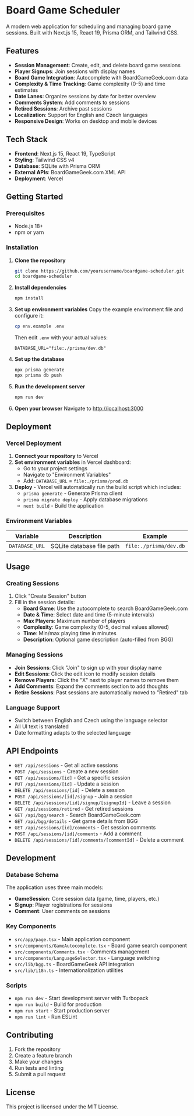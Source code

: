 # Board Game Scheduler

A modern web application for scheduling and managing board game sessions. Built with Next.js 15, React 19, Prisma ORM, and Tailwind CSS.

## Features

- **Session Management**: Create, edit, and delete board game sessions
- **Player Signups**: Join sessions with display names
- **Board Game Integration**: Autocomplete with BoardGameGeek.com data
- **Complexity & Time Tracking**: Game complexity (0-5) and time estimates
- **Date Lanes**: Organize sessions by date for better overview
- **Comments System**: Add comments to sessions
- **Retired Sessions**: Archive past sessions
- **Localization**: Support for English and Czech languages
- **Responsive Design**: Works on desktop and mobile devices

## Tech Stack

- **Frontend**: Next.js 15, React 19, TypeScript
- **Styling**: Tailwind CSS v4
- **Database**: SQLite with Prisma ORM
- **External APIs**: BoardGameGeek.com XML API
- **Deployment**: Vercel

## Getting Started

### Prerequisites

- Node.js 18+ 
- npm or yarn

### Installation

1. **Clone the repository**
   ```bash
   git clone https://github.com/yourusername/boardgame-scheduler.git
   cd boardgame-scheduler
   ```

2. **Install dependencies**
   ```bash
   npm install
   ```

3. **Set up environment variables**
   Copy the example environment file and configure it:
   ```bash
   cp env.example .env
   ```
   
   Then edit `.env` with your actual values:
   ```env
   DATABASE_URL="file:./prisma/dev.db"
   ```

4. **Set up the database**
   ```bash
   npx prisma generate
   npx prisma db push
   ```

5. **Run the development server**
   ```bash
   npm run dev
   ```

6. **Open your browser**
   Navigate to [http://localhost:3000](http://localhost:3000)

## Deployment

### Vercel Deployment

1. **Connect your repository** to Vercel
2. **Set environment variables** in Vercel dashboard:
   - Go to your project settings
   - Navigate to "Environment Variables"
   - Add: `DATABASE_URL` = `file:./prisma/prod.db`
3. **Deploy** - Vercel will automatically run the build script which includes:
   - `prisma generate` - Generate Prisma client
   - `prisma migrate deploy` - Apply database migrations
   - `next build` - Build the application

### Environment Variables

| Variable | Description | Example |
|----------|-------------|---------|
| `DATABASE_URL` | SQLite database file path | `file:./prisma/dev.db` |

## Usage

### Creating Sessions

1. Click "Create Session" button
2. Fill in the session details:
   - **Board Game**: Use the autocomplete to search BoardGameGeek.com
   - **Date & Time**: Select date and time (5-minute intervals)
   - **Max Players**: Maximum number of players
   - **Complexity**: Game complexity (0-5, decimal values allowed)
   - **Time**: Min/max playing time in minutes
   - **Description**: Optional game description (auto-filled from BGG)

### Managing Sessions

- **Join Sessions**: Click "Join" to sign up with your display name
- **Edit Sessions**: Click the edit icon to modify session details
- **Remove Players**: Click the "X" next to player names to remove them
- **Add Comments**: Expand the comments section to add thoughts
- **Retire Sessions**: Past sessions are automatically moved to "Retired" tab

### Language Support

- Switch between English and Czech using the language selector
- All UI text is translated
- Date formatting adapts to the selected language

## API Endpoints

- `GET /api/sessions` - Get all active sessions
- `POST /api/sessions` - Create a new session
- `GET /api/sessions/[id]` - Get a specific session
- `PUT /api/sessions/[id]` - Update a session
- `DELETE /api/sessions/[id]` - Delete a session
- `POST /api/sessions/[id]/signup` - Join a session
- `DELETE /api/sessions/[id]/signup/[signupId]` - Leave a session
- `GET /api/sessions/retired` - Get retired sessions
- `GET /api/bgg/search` - Search BoardGameGeek.com
- `GET /api/bgg/details` - Get game details from BGG
- `GET /api/sessions/[id]/comments` - Get session comments
- `POST /api/sessions/[id]/comments` - Add a comment
- `DELETE /api/sessions/[id]/comments/[commentId]` - Delete a comment

## Development

### Database Schema

The application uses three main models:

- **GameSession**: Core session data (game, time, players, etc.)
- **Signup**: Player registrations for sessions
- **Comment**: User comments on sessions

### Key Components

- `src/app/page.tsx` - Main application component
- `src/components/GameAutocomplete.tsx` - Board game search component
- `src/components/Comments.tsx` - Comments management
- `src/components/LanguageSelector.tsx` - Language switching
- `src/lib/bgg.ts` - BoardGameGeek API integration
- `src/lib/i18n.ts` - Internationalization utilities

### Scripts

- `npm run dev` - Start development server with Turbopack
- `npm run build` - Build for production
- `npm run start` - Start production server
- `npm run lint` - Run ESLint

## Contributing

1. Fork the repository
2. Create a feature branch
3. Make your changes
4. Run tests and linting
5. Submit a pull request

## License

This project is licensed under the MIT License.

